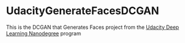 # UdacityGenerateFacesDCGAN
This is the DCGAN that Generates Faces project from the [Udacity Deep Learning Nanodegree](https://www.udacity.com/course/deep-learning-nanodegree--nd101) program
